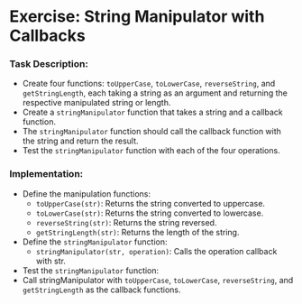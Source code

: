 # Exercise: String Manipulator with Callbacks

### Task Description:
- Create four functions: `toUpperCase`, `toLowerCase`, `reverseString`, and `getStringLength`, each taking a string as an argument and returning the respective manipulated string or length.
- Create a `stringManipulator` function that takes a string and a callback function.
- The `stringManipulator` function should call the callback function with the string and return the result.
- Test the `stringManipulator` function with each of the four operations.

### Implementation:
- Define the manipulation functions:
    - `toUpperCase(str)`: Returns the string converted to uppercase.
    - `toLowerCase(str)`: Returns the string converted to lowercase.
    - `reverseString(str)`: Returns the string reversed.
    - `getStringLength(str)`: Returns the length of the string.
- Define the `stringManipulator` function:
    - `stringManipulator(str, operation)`: Calls the operation callback with str.
- Test the `stringManipulator` function:
- Call stringManipulator with `toUpperCase`, `toLowerCase`, `reverseString`, and `getStringLength` as the callback functions.

